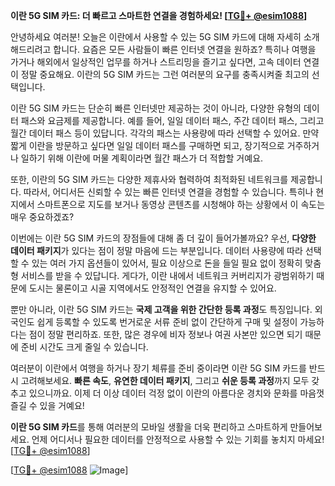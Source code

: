**이란 5G SIM 카드: 더 빠르고 스마트한 연결을 경험하세요! [[TG💪+ @esim1088](https://t.me/s/esim1088)]**

안녕하세요 여러분! 오늘은 이란에서 사용할 수 있는 5G SIM 카드에 대해 자세히 소개해드리려고 합니다. 요즘은 모든 사람들이 빠른 인터넷 연결을 원하죠? 특히나 여행을 가거나 해외에서 일상적인 업무를 하거나 스트리밍을 즐기고 싶다면, 고속 데이터 연결이 정말 중요해요. 이란의 5G SIM 카드는 그런 여러분의 요구를 충족시켜줄 최고의 선택입니다.

이란 5G SIM 카드는 단순히 빠른 인터넷만 제공하는 것이 아니라, 다양한 유형의 데이터 패스와 요금제를 제공합니다. 예를 들어, 일일 데이터 패스, 주간 데이터 패스, 그리고 월간 데이터 패스 등이 있답니다. 각각의 패스는 사용량에 따라 선택할 수 있어요. 만약 짧게 이란을 방문하고 싶다면 일일 데이터 패스를 구매하면 되고, 장기적으로 거주하거나 일하기 위해 이란에 머물 계획이라면 월간 패스가 더 적합할 거예요.

또한, 이란의 5G SIM 카드는 다양한 제휴사와 협력하여 최적화된 네트워크를 제공합니다. 따라서, 어디서든 신뢰할 수 있는 빠른 인터넷 연결을 경험할 수 있습니다. 특히나 현지에서 스마트폰으로 지도를 보거나 동영상 콘텐츠를 시청해야 하는 상황에서 이 속도는 매우 중요하겠죠? 

이번에는 이란 5G SIM 카드의 장점들에 대해 좀 더 깊이 들어가볼까요? 우선, **다양한 데이터 패키지**가 있다는 점이 정말 마음에 드는 부분입니다. 데이터 사용량에 따라 선택할 수 있는 여러 가지 옵션들이 있어서, 필요 이상으로 돈을 들일 필요 없이 정확히 맞춤형 서비스를 받을 수 있답니다. 게다가, 이란 내에서 네트워크 커버리지가 광범위하기 때문에 도시는 물론이고 시골 지역에서도 안정적인 연결을 유지할 수 있어요.

뿐만 아니라, 이란 5G SIM 카드는 **국제 고객을 위한 간단한 등록 과정**도 특징입니다. 외국인도 쉽게 등록할 수 있도록 번거로운 서류 준비 없이 간단하게 구매 및 설정이 가능하다는 점이 정말 편리하죠. 또한, 많은 경우에 비자 정보나 여권 사본만 있으면 되기 때문에 준비 시간도 크게 줄일 수 있습니다.

여러분이 이란에서 여행을 하거나 장기 체류를 준비 중이라면 이란 5G SIM 카드를 반드시 고려해보세요. **빠른 속도**, **유연한 데이터 패키지**, 그리고 **쉬운 등록 과정**까지 모두 갖추고 있으니까요. 이제 더 이상 데이터 걱정 없이 이란의 아름다운 경치와 문화를 마음껏 즐길 수 있을 거예요!

**이란 5G SIM 카드**를 통해 여러분의 모바일 생활을 더욱 편리하고 스마트하게 만들어보세요. 언제 어디서나 필요한 데이터를 안정적으로 사용할 수 있는 기회를 놓치지 마세요! [[TG💪+ @esim1088](https://t.me/s/esim1088)]

[[TG💪+ @esim1088](https://t.me/s/esim1088) ![Image](https://i.postimg.cc/Y0z9fWf4/image.png)]